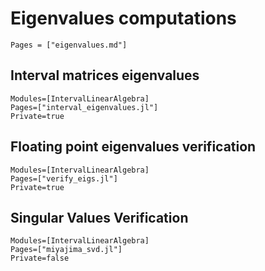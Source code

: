 # Eigenvalues computations

```@index
Pages = ["eigenvalues.md"]
```

## Interval matrices eigenvalues

```@autodocs
Modules=[IntervalLinearAlgebra]
Pages=["interval_eigenvalues.jl"]
Private=true
```

## Floating point eigenvalues verification

```@autodocs
Modules=[IntervalLinearAlgebra]
Pages=["verify_eigs.jl"]
Private=true
```

## Singular Values Verification

```@autodocs
Modules=[IntervalLinearAlgebra]
Pages=["miyajima_svd.jl"]
Private=false
```